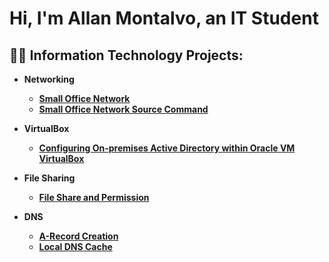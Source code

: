 <h1>Hi, I'm Allan Montalvo, an IT Student</h1>

<h2>👨‍💻 Information Technology Projects:</h2>

- <b>Networking<b>
  - [Small Office Network](https://github.com/AllanMontalvo/Small-Office-Network)
  - [Small Office Network Source Command](https://github.com/AllanMontalvo/Small-Office-Network-Source-Command/blob/main/README.md)
- <b>VirtualBox</b>
  - [Configuring On-premises Active Directory within Oracle VM VirtualBox](https://github.com/AllanMontalvo/Virtualbox-Active-Directory)
 
- <b>File Sharing</b>
  - [File Share and Permission](https://github.com/AllanMontalvo/File-Share-and-Permission)
 
- <b>DNS</b>
  -  [A-Record Creation](https://github.com/AllanMontalvo/A-Record-Exercise)
  -  [Local DNS Cache](https://github.com/AllanMontalvo/Local-DNS-Cache-Exercise)
